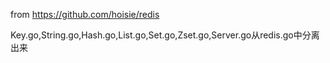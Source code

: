 from https://github.com/hoisie/redis

Key.go,String.go,Hash.go,List.go,Set.go,Zset.go,Server.go从redis.go中分离出来
